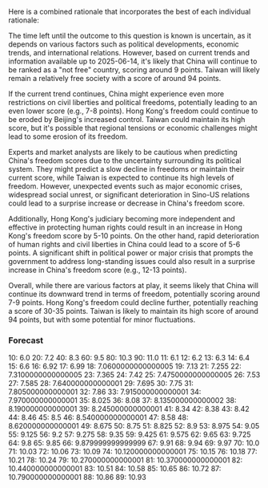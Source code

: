 Here is a combined rationale that incorporates the best of each individual rationale:

The time left until the outcome to this question is known is uncertain, as it depends on various factors such as political developments, economic trends, and international relations. However, based on current trends and information available up to 2025-06-14, it's likely that China will continue to be ranked as a "not free" country, scoring around 9 points. Taiwan will likely remain a relatively free society with a score of around 94 points.

If the current trend continues, China might experience even more restrictions on civil liberties and political freedoms, potentially leading to an even lower score (e.g., 7-8 points). Hong Kong's freedom could continue to be eroded by Beijing's increased control. Taiwan could maintain its high score, but it's possible that regional tensions or economic challenges might lead to some erosion of its freedom.

Experts and market analysts are likely to be cautious when predicting China's freedom scores due to the uncertainty surrounding its political system. They might predict a slow decline in freedoms or maintain their current score, while Taiwan is expected to continue its high levels of freedom. However, unexpected events such as major economic crises, widespread social unrest, or significant deterioration in Sino-US relations could lead to a surprise increase or decrease in China's freedom score.

Additionally, Hong Kong's judiciary becoming more independent and effective in protecting human rights could result in an increase in Hong Kong's freedom score by 5-10 points. On the other hand, rapid deterioration of human rights and civil liberties in China could lead to a score of 5-6 points. A significant shift in political power or major crisis that prompts the government to address long-standing issues could also result in a surprise increase in China's freedom score (e.g., 12-13 points).

Overall, while there are various factors at play, it seems likely that China will continue its downward trend in terms of freedom, potentially scoring around 7-9 points. Hong Kong's freedom could decline further, potentially reaching a score of 30-35 points. Taiwan is likely to maintain its high score of around 94 points, but with some potential for minor fluctuations.

### Forecast

10: 6.0
20: 7.2
40: 8.3
60: 9.5
80: 10.3
90: 11.0
11: 6.1
12: 6.2
13: 6.3
14: 6.4
15: 6.6
16: 6.92
17: 6.99
18: 7.0600000000000005
19: 7.13
21: 7.255
22: 7.3100000000000005
23: 7.365
24: 7.42
25: 7.4750000000000005
26: 7.53
27: 7.585
28: 7.640000000000001
29: 7.695
30: 7.75
31: 7.805000000000001
32: 7.86
33: 7.915000000000001
34: 7.970000000000001
35: 8.025
36: 8.08
37: 8.135000000000002
38: 8.190000000000001
39: 8.245000000000001
41: 8.34
42: 8.38
43: 8.42
44: 8.46
45: 8.5
46: 8.540000000000001
47: 8.58
48: 8.620000000000001
49: 8.675
50: 8.75
51: 8.825
52: 8.9
53: 8.975
54: 9.05
55: 9.125
56: 9.2
57: 9.275
58: 9.35
59: 9.425
61: 9.575
62: 9.65
63: 9.725
64: 9.8
65: 9.85
66: 9.879999999999999
67: 9.91
68: 9.94
69: 9.97
70: 10.0
71: 10.03
72: 10.06
73: 10.09
74: 10.120000000000001
75: 10.15
76: 10.18
77: 10.21
78: 10.24
79: 10.270000000000001
81: 10.370000000000001
82: 10.440000000000001
83: 10.51
84: 10.58
85: 10.65
86: 10.72
87: 10.790000000000001
88: 10.86
89: 10.93